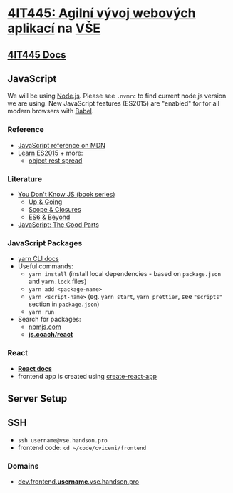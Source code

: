 # [4IT445: Agilní vývoj webových aplikací](http://4it445.vse.cz/) na [VŠE](https://www.vse.cz/)

## [4IT445 Docs](./docs/)

## JavaScript

We will be using [Node.js](https://nodejs.org/). Please see `.nvmrc` to find current node.js version we are using.
New JavaScript features (ES2015) are "enabled" for for all modern browsers with [Babel](https://babeljs.io/).

### Reference

- [JavaScript reference on MDN](https://developer.mozilla.org/en-US/docs/Web/JavaScript/Reference)
- [Learn ES2015](https://babeljs.io/docs/en/learn) + more:
  - [object rest spread](http://babeljs.io/docs/plugins/transform-object-rest-spread/)

### Literature

- [You Don't Know JS (book series)](https://github.com/getify/You-Dont-Know-JS/tree/1st-ed)
  - [Up & Going](https://github.com/getify/You-Dont-Know-JS/blob/1st-ed/up%20%26%20going/README.md)
  - [Scope & Closures](https://github.com/getify/You-Dont-Know-JS/blob/1st-ed/scope%20%26%20closures/README.md)
  - [ES6 & Beyond](https://github.com/getify/You-Dont-Know-JS/blob/1st-ed/es6%20%26%20beyond/README.md)
- [JavaScript: The Good Parts](http://shop.oreilly.com/product/9780596517748.do)

### JavaScript Packages

- [yarn CLI docs](https://yarnpkg.com/en/docs/cli/)
- Useful commands:
  - `yarn install` (install local dependencies - based on `package.json` and `yarn.lock` files)
  - `yarn add <package-name>`
  - `yarn <script-name>` (eg. `yarn start`, `yarn prettier`, see `"scripts"` section in `package.json`)
  - `yarn run`
- Search for packages:
  - [npmjs.com](https://www.npmjs.com/)
  - **[js.coach/react](https://js.coach/react)**

### React

- **[React docs](https://reactjs.org/docs/getting-started.html)**
- frontend app is created using [create-react-app](https://create-react-app.dev/)

## Server Setup

## SSH

- `ssh username@vse.handson.pro`
- frontend code: `cd ~/code/cviceni/frontend`

### Domains

- [dev.frontend.**username**.vse.handson.pro](http://dev.frontend.username.vse.handson.pro)
